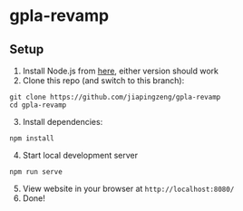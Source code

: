 # gpla-revamp

## Setup
1. Install Node.js from [here](https://nodejs.org/en/), either version should work
2. Clone this repo (and switch to this branch):
```
git clone https://github.com/jiapingzeng/gpla-revamp
cd gpla-revamp
```
3. Install dependencies:
```
npm install
```
4. Start local development server
```
npm run serve
```
5. View website in your browser at `http://localhost:8080/`
6. Done!
